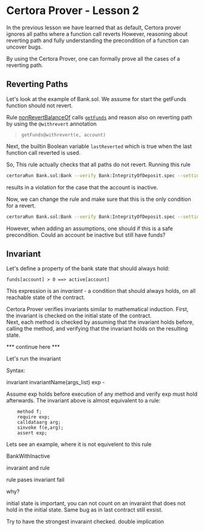 # Certora Prover - Lesson 2 


In the previous lesson we have learned that as default, Certora prover ignores all paths where a function call reverts
However, reasoning about reverting path and fully understanding the precondition of a function can uncover bugs. 

By using the Certora Prover, one can formally prove all the cases of a reverting path.





## Reverting Paths

Let's look at the example of Bank.sol. We assume for start the getFunds function should not revert.


Rule [nonRevertBalanceOf](revert.spec#L14) calls [`getFunds`](Bank.sol) and reason also on reverting path by using the `@withrevert` annotation

> `getFunds@withrevert(e, account)`  

Next, the builtin Boolean variable `lastReverted` which is true when the last function call reverted is used.

So, This rule actually checks that all paths do not revert.
Running this rule
```sh
certoraRun Bank.sol:Bank --verify Bank:IntegrityOfDeposit.spec --settings -rule=nonRevertBalanceOf
```
results in a violation for the case that the account is inactive. 

Now, we can change the rule and make sure that this is the only condition for a revert.

```sh
certoraRun Bank.sol:Bank --verify Bank:IntegrityOfDeposit.spec --settings -rule=revertCharacteristic
```


However, when adding an assumptions, one should if this is a safe precondition. 
Could an account be inactive but still have funds?  

## Invariant

Let's define a  property of the bank state that should always hold:


`
funds[account] > 0 ==> active[account]    
`


This expression is an *invariant* -  a condition that should always holds, on all reachable state of the contract. 

Certora Prover verifies invariants similar to mathematical induction. First, the invariant is checked on the initial state of the contract.  
Next, each method is checked by assuming that the invariant holds before, calling the method, and verifying that the invariant holds on the resulting state.  


*** continue here ***

Let's run the invariant 

Syntax:

invariant invariantName(args_list) exp - 

Assume exp holds before execution of any method and verify exp must hold afterwards. 
The invariant above is almost equivalent to a rule:
```
	method f;
	require exp;
	calldataarg arg; 
	sinvoke f(e,arg);
	assert exp;
```

Lets see an example, where it is not equivelent to this rule

BankWithInactive

invaraint and rule

rule pases invariant fail

why?

initial state is important, you can not count on an invaraint that does not hold in the initial state. Same bug as in last contract still exsist.

Try to have the strongest invaraint checked. double implication  




